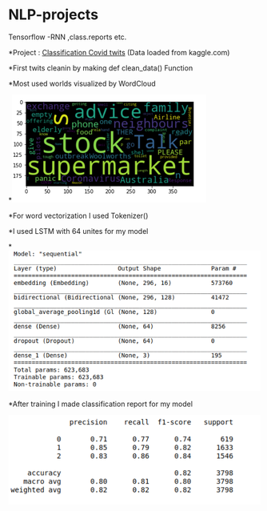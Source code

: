 # NLP-projects
Tensorflow -RNN ,class.reports etc.

*Project : [Classification Covid twits](https://github.com/tural327/NLP-projects/tree/main/Classification%20Covid%20twits) (Data loaded from kaggle.com)

*First twits cleanin by making def clean_data() Function

*Most used worlds visualized by WordCloud

*![](https://github.com/tural327/NLP-projects/blob/main/Classification%20Covid%20twits/Wordcloud.png)

*For word vectorization I used Tokenizer()

*I used LSTM with 64 unites for my model 

*![](https://github.com/tural327/NLP-projects/blob/main/Classification%20Covid%20twits/Model%20Sequential.png)

*After training I made classification report for my model

![](https://github.com/tural327/NLP-projects/blob/main/Classification%20Covid%20twits/Cassification%20report.png)
